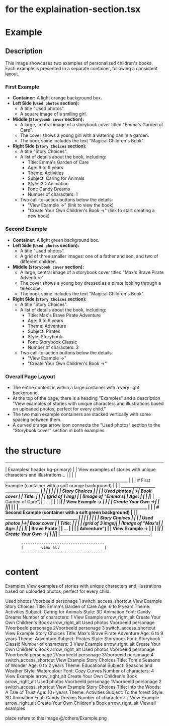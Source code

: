 # for the explaination-section.tsx

# Example

## Description
This image showcases two examples of personalized children's books. Each example is presented in a separate container, following a consistent layout.

### First Example
- **Container:** A light orange background box.
- **Left Side (`Used photos` section):**
    - A title "Used photos".
    - A square image of a smiling girl.
- **Middle (`Storybook cover` section):**
    - A large, central image of a storybook cover titled "Emma's Garden of Care".
    - The cover shows a young girl with a watering can in a garden.
    - The book spine includes the text "Magical Children's Book".
- **Right Side (`Story Choices` section):**
    - A title "Story Choices".
    - A list of details about the book, including:
        - Title: Emma's Garden of Care
        - Age: 6 to 9 years
        - Theme: Activities
        - Subject: Caring for Animals
        - Style: 3D Animation
        - Font: Candy Dreams
        - Number of characters: 1
    - Two call-to-action buttons below the details:
        - "View Example ->" (link to view the book)
        - "Create Your Own Children's Book ->" (link to start creating a new book)

### Second Example
- **Container:** A light green background box.
- **Left Side (`Used photos` section):**
    - A title "Used photos".
    - A grid of three smaller images: one of a father and son, and two of different children.
- **Middle (`Storybook cover` section):**
    - A large, central image of a storybook cover titled "Max's Brave Pirate Adventure".
    - The cover shows a young boy dressed as a pirate looking through a telescope.
    - The book spine includes the text "Magical Children's Book".
- **Right Side (`Story Choices` section):**
    - A title "Story Choices".
    - A list of details about the book, including:
        - Title: Max's Brave Pirate Adventure
        - Age: 6 to 9 years
        - Theme: Adventure
        - Subject: Pirates
        - Style: Storybook
        - Font: Storybook Classic
        - Number of characters: 3
    - Two call-to-action buttons below the details:
        - "View Example ->"
        - "Create Your Own Children's Book ->"

### Overall Page Layout
- The entire content is within a large container with a very light background.
- At the top of the page, there is a heading "Examples" and a description "View examples of stories with unique characters and illustrations based on uploaded photos, perfect for every child."
- The two main example containers are stacked vertically with some spacing between them.
- A curved orange arrow icon connects the "Used photos" section to the "Storybook cover" section in both examples.

# the structure

__________________________________________________________________
| Examples( header bg-primary)                                                        |
| View examples of stories with unique characters and illustrations... |
|                                                                 |
|  _____________________________________________________________  |
|  | # First Example (container with a soft orange background)   |
|  |  _________________    _________________    _________________|
|  | |                 |  |                 |  | Story Choices   |
|  | | Used photos     |->| Book cover      |  | Title:          |
|  | | (grid of 1 img) |  | (Image of "Emma's|  | Age:            |
|  | |_________________|  | Garden of Care")|  | ...             |
|  |                       |_________________|  | View Example -> |
|  |                                            | Create Your Own ->|
|  |____________________________________________|_________________|
|                                                                 |
|  _____________________________________________________________  |
|  | # Second Example (container with a soft green background)   |
|  |  _________________    _________________    _________________|
|  | |                 |  |                 |  | Story Choices   |
|  | | Used photos     |->| Book cover      |  | Title:          |
|  | | (grid of 3 imgs)|  | (Image of "Max's|  | Age:            |
|  | |_________________|  | Brave Pirate    |  | ...             |
|  |                       | Adventure")     |  | View Example -> |
|  |                       |_________________|  | Create Your Own ->|
|  |____________________________________________|_________________|
|_________________________________________________________________|


           -------------------------------------
           |        view all                    |
           -------------------------------------

# content 
Examples
View examples of stories with unique characters and illustrations based on uploaded photos, perfect for every child.

Used photos
Voorbeeld personage 1
switch_access_shortcut
View Example
Story Choices
Title: Emma's Garden of Care
Age: 6 to 9 years
Theme: Activities
Subject: Caring for Animals
Style: 3D Animation
Font: Candy Dreams
Number of characters: 1
View Example
arrow_right_alt
Create Your Own Children's Book
arrow_right_alt
Used photos
Voorbeeld personage 1Voorbeeld personage 2Voorbeeld personage 3
switch_access_shortcut
View Example
Story Choices
Title: Max's Brave Pirate Adventure
Age: 6 to 9 years
Theme: Adventure
Subject: Pirates
Style: Storybook
Font: Storybook Classic
Number of characters: 3
View Example
arrow_right_alt
Create Your Own Children's Book
arrow_right_alt
Used photos
Voorbeeld personage 1Voorbeeld personage 2Voorbeeld personage 3Voorbeeld personage 4
switch_access_shortcut
View Example
Story Choices
Title: Tom's Seasons of Wonder
Age: 0 to 2 years
Theme: Educational
Subject: Seasons and Weather
Style: Watercolour
Font: Cozy Curves
Number of characters: 4
View Example
arrow_right_alt
Create Your Own Children's Book
arrow_right_alt
Used photos
Voorbeeld personage 1Voorbeeld personage 2
switch_access_shortcut
View Example
Story Choices
Title: Into the Woods: A Tale of Trust
Age: 10+ years
Theme: Activities
Subject: To the forest
Style: 3D Animation
Font: Candy Dreams
Number of characters: 2
View Example
arrow_right_alt
Create Your Own Children's Book
arrow_right_alt
View all examples

place refere to this image @/others/Example.png 
